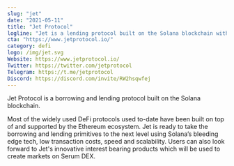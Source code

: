 ```yaml
---
slug: "jet"
date: "2021-05-11"
title: "Jet Protocol"
logline: "Jet is a lending protocol built on the Solana blockchain with a focus on innovative lending products and cross-chain interest rate arbitrage."
cta: "https://www.jetprotocol.io/"
category: defi
logo: /img/jet.svg
Website: https://www.jetprotocol.io/		
Twitter: https://twitter.com/jetprotocol
Telegram: https://t.me/jetprotocol
Discord: https://discord.com/invite/RW2hsqwfej		
---
```


Jet Protocol is a borrowing and lending protocol built on the Solana blockchain.

Most of the widely used DeFi protocols used to-date have been built on top of and supported by the Ethereum ecosystem. Jet is ready to take the borrowing and lending primitives to the next level using Solana’s bleeding edge tech, low transaction costs, speed and scalability. Users can also look forward to Jet's innovative interest bearing products which will be used to create markets on Serum DEX.
